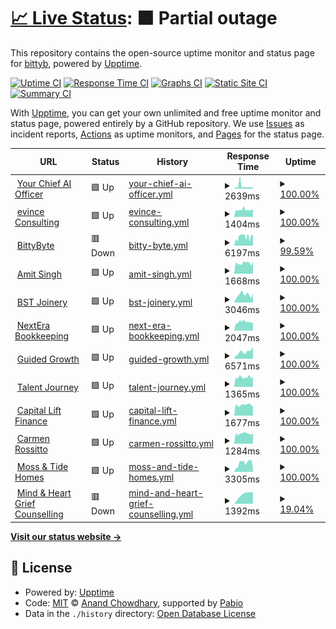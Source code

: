 # [📈 Live Status](https://demo.upptime.js.org): <!--live status--> **🟧 Partial outage**

This repository contains the open-source uptime monitor and status page for [bittyb](https://demo.upptime.js.org), powered by [Upptime](https://github.com/upptime/upptime).

[![Uptime CI](https://github.com/bittybyte-au/site-monitoring/workflows/Uptime%20CI/badge.svg)](https://github.com/bittybyte-au/site-monitoring/actions?query=workflow%3A%22Uptime+CI%22)
[![Response Time CI](https://github.com/bittybyte-au/site-monitoring/workflows/Response%20Time%20CI/badge.svg)](https://github.com/bittybyte-au/site-monitoring/actions?query=workflow%3A%22Response+Time+CI%22)
[![Graphs CI](https://github.com/bittybyte-au/site-monitoring/workflows/Graphs%20CI/badge.svg)](https://github.com/bittybyte-au/site-monitoring/actions?query=workflow%3A%22Graphs+CI%22)
[![Static Site CI](https://github.com/bittybyte-au/site-monitoring/workflows/Static%20Site%20CI/badge.svg)](https://github.com/bittybyte-au/site-monitoring/actions?query=workflow%3A%22Static+Site+CI%22)
[![Summary CI](https://github.com/bittybyte-au/site-monitoring/workflows/Summary%20CI/badge.svg)](https://github.com/bittybyte-au/site-monitoring/actions?query=workflow%3A%22Summary+CI%22)

With [Upptime](https://upptime.js.org), you can get your own unlimited and free uptime monitor and status page, powered entirely by a GitHub repository. We use [Issues](https://github.com/bittybyte-au/site-monitoring/issues) as incident reports, [Actions](https://github.com/bittybyte-au/site-monitoring/actions) as uptime monitors, and [Pages](https://demo.upptime.js.org) for the status page.

<!--start: status pages-->
<!-- This summary is generated by Upptime (https://github.com/upptime/upptime) -->
<!-- Do not edit this manually, your changes will be overwritten -->
<!-- prettier-ignore -->
| URL | Status | History | Response Time | Uptime |
| --- | ------ | ------- | ------------- | ------ |
| <img alt="" src="https://icons.duckduckgo.com/ip3/yourchiefaiofficer.ai.ico" height="13"> [Your Chief AI Officer](https://yourchiefaiofficer.ai) | 🟩 Up | [your-chief-ai-officer.yml](https://github.com/bittybyte-au/site-monitoring/commits/HEAD/history/your-chief-ai-officer.yml) | <details><summary><img alt="Response time graph" src="./graphs/your-chief-ai-officer/response-time-week.png" height="20"> 2639ms</summary><br><a href="https://bittybyte-au.github.io/site-monitoring/history/your-chief-ai-officer"><img alt="Response time 2639" src="https://img.shields.io/endpoint?url=https%3A%2F%2Fraw.githubusercontent.com%2Fbittybyte-au%2Fsite-monitoring%2FHEAD%2Fapi%2Fyour-chief-ai-officer%2Fresponse-time.json"></a><br><a href="https://bittybyte-au.github.io/site-monitoring/history/your-chief-ai-officer"><img alt="24-hour response time 1375" src="https://img.shields.io/endpoint?url=https%3A%2F%2Fraw.githubusercontent.com%2Fbittybyte-au%2Fsite-monitoring%2FHEAD%2Fapi%2Fyour-chief-ai-officer%2Fresponse-time-day.json"></a><br><a href="https://bittybyte-au.github.io/site-monitoring/history/your-chief-ai-officer"><img alt="7-day response time 2639" src="https://img.shields.io/endpoint?url=https%3A%2F%2Fraw.githubusercontent.com%2Fbittybyte-au%2Fsite-monitoring%2FHEAD%2Fapi%2Fyour-chief-ai-officer%2Fresponse-time-week.json"></a><br><a href="https://bittybyte-au.github.io/site-monitoring/history/your-chief-ai-officer"><img alt="30-day response time 2639" src="https://img.shields.io/endpoint?url=https%3A%2F%2Fraw.githubusercontent.com%2Fbittybyte-au%2Fsite-monitoring%2FHEAD%2Fapi%2Fyour-chief-ai-officer%2Fresponse-time-month.json"></a><br><a href="https://bittybyte-au.github.io/site-monitoring/history/your-chief-ai-officer"><img alt="1-year response time 2639" src="https://img.shields.io/endpoint?url=https%3A%2F%2Fraw.githubusercontent.com%2Fbittybyte-au%2Fsite-monitoring%2FHEAD%2Fapi%2Fyour-chief-ai-officer%2Fresponse-time-year.json"></a></details> | <details><summary><a href="https://bittybyte-au.github.io/site-monitoring/history/your-chief-ai-officer">100.00%</a></summary><a href="https://bittybyte-au.github.io/site-monitoring/history/your-chief-ai-officer"><img alt="All-time uptime 100.00%" src="https://img.shields.io/endpoint?url=https%3A%2F%2Fraw.githubusercontent.com%2Fbittybyte-au%2Fsite-monitoring%2FHEAD%2Fapi%2Fyour-chief-ai-officer%2Fuptime.json"></a><br><a href="https://bittybyte-au.github.io/site-monitoring/history/your-chief-ai-officer"><img alt="24-hour uptime 100.00%" src="https://img.shields.io/endpoint?url=https%3A%2F%2Fraw.githubusercontent.com%2Fbittybyte-au%2Fsite-monitoring%2FHEAD%2Fapi%2Fyour-chief-ai-officer%2Fuptime-day.json"></a><br><a href="https://bittybyte-au.github.io/site-monitoring/history/your-chief-ai-officer"><img alt="7-day uptime 100.00%" src="https://img.shields.io/endpoint?url=https%3A%2F%2Fraw.githubusercontent.com%2Fbittybyte-au%2Fsite-monitoring%2FHEAD%2Fapi%2Fyour-chief-ai-officer%2Fuptime-week.json"></a><br><a href="https://bittybyte-au.github.io/site-monitoring/history/your-chief-ai-officer"><img alt="30-day uptime 100.00%" src="https://img.shields.io/endpoint?url=https%3A%2F%2Fraw.githubusercontent.com%2Fbittybyte-au%2Fsite-monitoring%2FHEAD%2Fapi%2Fyour-chief-ai-officer%2Fuptime-month.json"></a><br><a href="https://bittybyte-au.github.io/site-monitoring/history/your-chief-ai-officer"><img alt="1-year uptime 100.00%" src="https://img.shields.io/endpoint?url=https%3A%2F%2Fraw.githubusercontent.com%2Fbittybyte-au%2Fsite-monitoring%2FHEAD%2Fapi%2Fyour-chief-ai-officer%2Fuptime-year.json"></a></details>
| <img alt="" src="https://icons.duckduckgo.com/ip3/evince.com.au.ico" height="13"> [evince Consulting](https://evince.com.au) | 🟩 Up | [evince-consulting.yml](https://github.com/bittybyte-au/site-monitoring/commits/HEAD/history/evince-consulting.yml) | <details><summary><img alt="Response time graph" src="./graphs/evince-consulting/response-time-week.png" height="20"> 1404ms</summary><br><a href="https://bittybyte-au.github.io/site-monitoring/history/evince-consulting"><img alt="Response time 1404" src="https://img.shields.io/endpoint?url=https%3A%2F%2Fraw.githubusercontent.com%2Fbittybyte-au%2Fsite-monitoring%2FHEAD%2Fapi%2Fevince-consulting%2Fresponse-time.json"></a><br><a href="https://bittybyte-au.github.io/site-monitoring/history/evince-consulting"><img alt="24-hour response time 1420" src="https://img.shields.io/endpoint?url=https%3A%2F%2Fraw.githubusercontent.com%2Fbittybyte-au%2Fsite-monitoring%2FHEAD%2Fapi%2Fevince-consulting%2Fresponse-time-day.json"></a><br><a href="https://bittybyte-au.github.io/site-monitoring/history/evince-consulting"><img alt="7-day response time 1404" src="https://img.shields.io/endpoint?url=https%3A%2F%2Fraw.githubusercontent.com%2Fbittybyte-au%2Fsite-monitoring%2FHEAD%2Fapi%2Fevince-consulting%2Fresponse-time-week.json"></a><br><a href="https://bittybyte-au.github.io/site-monitoring/history/evince-consulting"><img alt="30-day response time 1404" src="https://img.shields.io/endpoint?url=https%3A%2F%2Fraw.githubusercontent.com%2Fbittybyte-au%2Fsite-monitoring%2FHEAD%2Fapi%2Fevince-consulting%2Fresponse-time-month.json"></a><br><a href="https://bittybyte-au.github.io/site-monitoring/history/evince-consulting"><img alt="1-year response time 1404" src="https://img.shields.io/endpoint?url=https%3A%2F%2Fraw.githubusercontent.com%2Fbittybyte-au%2Fsite-monitoring%2FHEAD%2Fapi%2Fevince-consulting%2Fresponse-time-year.json"></a></details> | <details><summary><a href="https://bittybyte-au.github.io/site-monitoring/history/evince-consulting">100.00%</a></summary><a href="https://bittybyte-au.github.io/site-monitoring/history/evince-consulting"><img alt="All-time uptime 100.00%" src="https://img.shields.io/endpoint?url=https%3A%2F%2Fraw.githubusercontent.com%2Fbittybyte-au%2Fsite-monitoring%2FHEAD%2Fapi%2Fevince-consulting%2Fuptime.json"></a><br><a href="https://bittybyte-au.github.io/site-monitoring/history/evince-consulting"><img alt="24-hour uptime 100.00%" src="https://img.shields.io/endpoint?url=https%3A%2F%2Fraw.githubusercontent.com%2Fbittybyte-au%2Fsite-monitoring%2FHEAD%2Fapi%2Fevince-consulting%2Fuptime-day.json"></a><br><a href="https://bittybyte-au.github.io/site-monitoring/history/evince-consulting"><img alt="7-day uptime 100.00%" src="https://img.shields.io/endpoint?url=https%3A%2F%2Fraw.githubusercontent.com%2Fbittybyte-au%2Fsite-monitoring%2FHEAD%2Fapi%2Fevince-consulting%2Fuptime-week.json"></a><br><a href="https://bittybyte-au.github.io/site-monitoring/history/evince-consulting"><img alt="30-day uptime 100.00%" src="https://img.shields.io/endpoint?url=https%3A%2F%2Fraw.githubusercontent.com%2Fbittybyte-au%2Fsite-monitoring%2FHEAD%2Fapi%2Fevince-consulting%2Fuptime-month.json"></a><br><a href="https://bittybyte-au.github.io/site-monitoring/history/evince-consulting"><img alt="1-year uptime 100.00%" src="https://img.shields.io/endpoint?url=https%3A%2F%2Fraw.githubusercontent.com%2Fbittybyte-au%2Fsite-monitoring%2FHEAD%2Fapi%2Fevince-consulting%2Fuptime-year.json"></a></details>
| <img alt="" src="https://icons.duckduckgo.com/ip3/bittybyte.com.au.ico" height="13"> [BittyByte](https://bittybyte.com.au) | 🟥 Down | [bitty-byte.yml](https://github.com/bittybyte-au/site-monitoring/commits/HEAD/history/bitty-byte.yml) | <details><summary><img alt="Response time graph" src="./graphs/bitty-byte/response-time-week.png" height="20"> 6197ms</summary><br><a href="https://bittybyte-au.github.io/site-monitoring/history/bitty-byte"><img alt="Response time 6197" src="https://img.shields.io/endpoint?url=https%3A%2F%2Fraw.githubusercontent.com%2Fbittybyte-au%2Fsite-monitoring%2FHEAD%2Fapi%2Fbitty-byte%2Fresponse-time.json"></a><br><a href="https://bittybyte-au.github.io/site-monitoring/history/bitty-byte"><img alt="24-hour response time 7518" src="https://img.shields.io/endpoint?url=https%3A%2F%2Fraw.githubusercontent.com%2Fbittybyte-au%2Fsite-monitoring%2FHEAD%2Fapi%2Fbitty-byte%2Fresponse-time-day.json"></a><br><a href="https://bittybyte-au.github.io/site-monitoring/history/bitty-byte"><img alt="7-day response time 6197" src="https://img.shields.io/endpoint?url=https%3A%2F%2Fraw.githubusercontent.com%2Fbittybyte-au%2Fsite-monitoring%2FHEAD%2Fapi%2Fbitty-byte%2Fresponse-time-week.json"></a><br><a href="https://bittybyte-au.github.io/site-monitoring/history/bitty-byte"><img alt="30-day response time 6197" src="https://img.shields.io/endpoint?url=https%3A%2F%2Fraw.githubusercontent.com%2Fbittybyte-au%2Fsite-monitoring%2FHEAD%2Fapi%2Fbitty-byte%2Fresponse-time-month.json"></a><br><a href="https://bittybyte-au.github.io/site-monitoring/history/bitty-byte"><img alt="1-year response time 6197" src="https://img.shields.io/endpoint?url=https%3A%2F%2Fraw.githubusercontent.com%2Fbittybyte-au%2Fsite-monitoring%2FHEAD%2Fapi%2Fbitty-byte%2Fresponse-time-year.json"></a></details> | <details><summary><a href="https://bittybyte-au.github.io/site-monitoring/history/bitty-byte">99.59%</a></summary><a href="https://bittybyte-au.github.io/site-monitoring/history/bitty-byte"><img alt="All-time uptime 99.59%" src="https://img.shields.io/endpoint?url=https%3A%2F%2Fraw.githubusercontent.com%2Fbittybyte-au%2Fsite-monitoring%2FHEAD%2Fapi%2Fbitty-byte%2Fuptime.json"></a><br><a href="https://bittybyte-au.github.io/site-monitoring/history/bitty-byte"><img alt="24-hour uptime 99.92%" src="https://img.shields.io/endpoint?url=https%3A%2F%2Fraw.githubusercontent.com%2Fbittybyte-au%2Fsite-monitoring%2FHEAD%2Fapi%2Fbitty-byte%2Fuptime-day.json"></a><br><a href="https://bittybyte-au.github.io/site-monitoring/history/bitty-byte"><img alt="7-day uptime 99.59%" src="https://img.shields.io/endpoint?url=https%3A%2F%2Fraw.githubusercontent.com%2Fbittybyte-au%2Fsite-monitoring%2FHEAD%2Fapi%2Fbitty-byte%2Fuptime-week.json"></a><br><a href="https://bittybyte-au.github.io/site-monitoring/history/bitty-byte"><img alt="30-day uptime 99.59%" src="https://img.shields.io/endpoint?url=https%3A%2F%2Fraw.githubusercontent.com%2Fbittybyte-au%2Fsite-monitoring%2FHEAD%2Fapi%2Fbitty-byte%2Fuptime-month.json"></a><br><a href="https://bittybyte-au.github.io/site-monitoring/history/bitty-byte"><img alt="1-year uptime 99.59%" src="https://img.shields.io/endpoint?url=https%3A%2F%2Fraw.githubusercontent.com%2Fbittybyte-au%2Fsite-monitoring%2FHEAD%2Fapi%2Fbitty-byte%2Fuptime-year.json"></a></details>
| <img alt="" src="https://icons.duckduckgo.com/ip3/amits.com.au.ico" height="13"> [Amit Singh](https://amits.com.au) | 🟩 Up | [amit-singh.yml](https://github.com/bittybyte-au/site-monitoring/commits/HEAD/history/amit-singh.yml) | <details><summary><img alt="Response time graph" src="./graphs/amit-singh/response-time-week.png" height="20"> 1668ms</summary><br><a href="https://bittybyte-au.github.io/site-monitoring/history/amit-singh"><img alt="Response time 1668" src="https://img.shields.io/endpoint?url=https%3A%2F%2Fraw.githubusercontent.com%2Fbittybyte-au%2Fsite-monitoring%2FHEAD%2Fapi%2Famit-singh%2Fresponse-time.json"></a><br><a href="https://bittybyte-au.github.io/site-monitoring/history/amit-singh"><img alt="24-hour response time 1592" src="https://img.shields.io/endpoint?url=https%3A%2F%2Fraw.githubusercontent.com%2Fbittybyte-au%2Fsite-monitoring%2FHEAD%2Fapi%2Famit-singh%2Fresponse-time-day.json"></a><br><a href="https://bittybyte-au.github.io/site-monitoring/history/amit-singh"><img alt="7-day response time 1668" src="https://img.shields.io/endpoint?url=https%3A%2F%2Fraw.githubusercontent.com%2Fbittybyte-au%2Fsite-monitoring%2FHEAD%2Fapi%2Famit-singh%2Fresponse-time-week.json"></a><br><a href="https://bittybyte-au.github.io/site-monitoring/history/amit-singh"><img alt="30-day response time 1668" src="https://img.shields.io/endpoint?url=https%3A%2F%2Fraw.githubusercontent.com%2Fbittybyte-au%2Fsite-monitoring%2FHEAD%2Fapi%2Famit-singh%2Fresponse-time-month.json"></a><br><a href="https://bittybyte-au.github.io/site-monitoring/history/amit-singh"><img alt="1-year response time 1668" src="https://img.shields.io/endpoint?url=https%3A%2F%2Fraw.githubusercontent.com%2Fbittybyte-au%2Fsite-monitoring%2FHEAD%2Fapi%2Famit-singh%2Fresponse-time-year.json"></a></details> | <details><summary><a href="https://bittybyte-au.github.io/site-monitoring/history/amit-singh">100.00%</a></summary><a href="https://bittybyte-au.github.io/site-monitoring/history/amit-singh"><img alt="All-time uptime 100.00%" src="https://img.shields.io/endpoint?url=https%3A%2F%2Fraw.githubusercontent.com%2Fbittybyte-au%2Fsite-monitoring%2FHEAD%2Fapi%2Famit-singh%2Fuptime.json"></a><br><a href="https://bittybyte-au.github.io/site-monitoring/history/amit-singh"><img alt="24-hour uptime 100.00%" src="https://img.shields.io/endpoint?url=https%3A%2F%2Fraw.githubusercontent.com%2Fbittybyte-au%2Fsite-monitoring%2FHEAD%2Fapi%2Famit-singh%2Fuptime-day.json"></a><br><a href="https://bittybyte-au.github.io/site-monitoring/history/amit-singh"><img alt="7-day uptime 100.00%" src="https://img.shields.io/endpoint?url=https%3A%2F%2Fraw.githubusercontent.com%2Fbittybyte-au%2Fsite-monitoring%2FHEAD%2Fapi%2Famit-singh%2Fuptime-week.json"></a><br><a href="https://bittybyte-au.github.io/site-monitoring/history/amit-singh"><img alt="30-day uptime 100.00%" src="https://img.shields.io/endpoint?url=https%3A%2F%2Fraw.githubusercontent.com%2Fbittybyte-au%2Fsite-monitoring%2FHEAD%2Fapi%2Famit-singh%2Fuptime-month.json"></a><br><a href="https://bittybyte-au.github.io/site-monitoring/history/amit-singh"><img alt="1-year uptime 100.00%" src="https://img.shields.io/endpoint?url=https%3A%2F%2Fraw.githubusercontent.com%2Fbittybyte-au%2Fsite-monitoring%2FHEAD%2Fapi%2Famit-singh%2Fuptime-year.json"></a></details>
| <img alt="" src="https://icons.duckduckgo.com/ip3/bstjoinery.com.au.ico" height="13"> [BST Joinery](https://bstjoinery.com.au) | 🟩 Up | [bst-joinery.yml](https://github.com/bittybyte-au/site-monitoring/commits/HEAD/history/bst-joinery.yml) | <details><summary><img alt="Response time graph" src="./graphs/bst-joinery/response-time-week.png" height="20"> 3046ms</summary><br><a href="https://bittybyte-au.github.io/site-monitoring/history/bst-joinery"><img alt="Response time 3046" src="https://img.shields.io/endpoint?url=https%3A%2F%2Fraw.githubusercontent.com%2Fbittybyte-au%2Fsite-monitoring%2FHEAD%2Fapi%2Fbst-joinery%2Fresponse-time.json"></a><br><a href="https://bittybyte-au.github.io/site-monitoring/history/bst-joinery"><img alt="24-hour response time 2708" src="https://img.shields.io/endpoint?url=https%3A%2F%2Fraw.githubusercontent.com%2Fbittybyte-au%2Fsite-monitoring%2FHEAD%2Fapi%2Fbst-joinery%2Fresponse-time-day.json"></a><br><a href="https://bittybyte-au.github.io/site-monitoring/history/bst-joinery"><img alt="7-day response time 3046" src="https://img.shields.io/endpoint?url=https%3A%2F%2Fraw.githubusercontent.com%2Fbittybyte-au%2Fsite-monitoring%2FHEAD%2Fapi%2Fbst-joinery%2Fresponse-time-week.json"></a><br><a href="https://bittybyte-au.github.io/site-monitoring/history/bst-joinery"><img alt="30-day response time 3046" src="https://img.shields.io/endpoint?url=https%3A%2F%2Fraw.githubusercontent.com%2Fbittybyte-au%2Fsite-monitoring%2FHEAD%2Fapi%2Fbst-joinery%2Fresponse-time-month.json"></a><br><a href="https://bittybyte-au.github.io/site-monitoring/history/bst-joinery"><img alt="1-year response time 3046" src="https://img.shields.io/endpoint?url=https%3A%2F%2Fraw.githubusercontent.com%2Fbittybyte-au%2Fsite-monitoring%2FHEAD%2Fapi%2Fbst-joinery%2Fresponse-time-year.json"></a></details> | <details><summary><a href="https://bittybyte-au.github.io/site-monitoring/history/bst-joinery">100.00%</a></summary><a href="https://bittybyte-au.github.io/site-monitoring/history/bst-joinery"><img alt="All-time uptime 100.00%" src="https://img.shields.io/endpoint?url=https%3A%2F%2Fraw.githubusercontent.com%2Fbittybyte-au%2Fsite-monitoring%2FHEAD%2Fapi%2Fbst-joinery%2Fuptime.json"></a><br><a href="https://bittybyte-au.github.io/site-monitoring/history/bst-joinery"><img alt="24-hour uptime 100.00%" src="https://img.shields.io/endpoint?url=https%3A%2F%2Fraw.githubusercontent.com%2Fbittybyte-au%2Fsite-monitoring%2FHEAD%2Fapi%2Fbst-joinery%2Fuptime-day.json"></a><br><a href="https://bittybyte-au.github.io/site-monitoring/history/bst-joinery"><img alt="7-day uptime 100.00%" src="https://img.shields.io/endpoint?url=https%3A%2F%2Fraw.githubusercontent.com%2Fbittybyte-au%2Fsite-monitoring%2FHEAD%2Fapi%2Fbst-joinery%2Fuptime-week.json"></a><br><a href="https://bittybyte-au.github.io/site-monitoring/history/bst-joinery"><img alt="30-day uptime 100.00%" src="https://img.shields.io/endpoint?url=https%3A%2F%2Fraw.githubusercontent.com%2Fbittybyte-au%2Fsite-monitoring%2FHEAD%2Fapi%2Fbst-joinery%2Fuptime-month.json"></a><br><a href="https://bittybyte-au.github.io/site-monitoring/history/bst-joinery"><img alt="1-year uptime 100.00%" src="https://img.shields.io/endpoint?url=https%3A%2F%2Fraw.githubusercontent.com%2Fbittybyte-au%2Fsite-monitoring%2FHEAD%2Fapi%2Fbst-joinery%2Fuptime-year.json"></a></details>
| <img alt="" src="https://icons.duckduckgo.com/ip3/nexterabookkeeping.com.au.ico" height="13"> [NextEra Bookkeeping](https://nexterabookkeeping.com.au) | 🟩 Up | [next-era-bookkeeping.yml](https://github.com/bittybyte-au/site-monitoring/commits/HEAD/history/next-era-bookkeeping.yml) | <details><summary><img alt="Response time graph" src="./graphs/next-era-bookkeeping/response-time-week.png" height="20"> 2047ms</summary><br><a href="https://bittybyte-au.github.io/site-monitoring/history/next-era-bookkeeping"><img alt="Response time 2047" src="https://img.shields.io/endpoint?url=https%3A%2F%2Fraw.githubusercontent.com%2Fbittybyte-au%2Fsite-monitoring%2FHEAD%2Fapi%2Fnext-era-bookkeeping%2Fresponse-time.json"></a><br><a href="https://bittybyte-au.github.io/site-monitoring/history/next-era-bookkeeping"><img alt="24-hour response time 1871" src="https://img.shields.io/endpoint?url=https%3A%2F%2Fraw.githubusercontent.com%2Fbittybyte-au%2Fsite-monitoring%2FHEAD%2Fapi%2Fnext-era-bookkeeping%2Fresponse-time-day.json"></a><br><a href="https://bittybyte-au.github.io/site-monitoring/history/next-era-bookkeeping"><img alt="7-day response time 2047" src="https://img.shields.io/endpoint?url=https%3A%2F%2Fraw.githubusercontent.com%2Fbittybyte-au%2Fsite-monitoring%2FHEAD%2Fapi%2Fnext-era-bookkeeping%2Fresponse-time-week.json"></a><br><a href="https://bittybyte-au.github.io/site-monitoring/history/next-era-bookkeeping"><img alt="30-day response time 2047" src="https://img.shields.io/endpoint?url=https%3A%2F%2Fraw.githubusercontent.com%2Fbittybyte-au%2Fsite-monitoring%2FHEAD%2Fapi%2Fnext-era-bookkeeping%2Fresponse-time-month.json"></a><br><a href="https://bittybyte-au.github.io/site-monitoring/history/next-era-bookkeeping"><img alt="1-year response time 2047" src="https://img.shields.io/endpoint?url=https%3A%2F%2Fraw.githubusercontent.com%2Fbittybyte-au%2Fsite-monitoring%2FHEAD%2Fapi%2Fnext-era-bookkeeping%2Fresponse-time-year.json"></a></details> | <details><summary><a href="https://bittybyte-au.github.io/site-monitoring/history/next-era-bookkeeping">100.00%</a></summary><a href="https://bittybyte-au.github.io/site-monitoring/history/next-era-bookkeeping"><img alt="All-time uptime 100.00%" src="https://img.shields.io/endpoint?url=https%3A%2F%2Fraw.githubusercontent.com%2Fbittybyte-au%2Fsite-monitoring%2FHEAD%2Fapi%2Fnext-era-bookkeeping%2Fuptime.json"></a><br><a href="https://bittybyte-au.github.io/site-monitoring/history/next-era-bookkeeping"><img alt="24-hour uptime 100.00%" src="https://img.shields.io/endpoint?url=https%3A%2F%2Fraw.githubusercontent.com%2Fbittybyte-au%2Fsite-monitoring%2FHEAD%2Fapi%2Fnext-era-bookkeeping%2Fuptime-day.json"></a><br><a href="https://bittybyte-au.github.io/site-monitoring/history/next-era-bookkeeping"><img alt="7-day uptime 100.00%" src="https://img.shields.io/endpoint?url=https%3A%2F%2Fraw.githubusercontent.com%2Fbittybyte-au%2Fsite-monitoring%2FHEAD%2Fapi%2Fnext-era-bookkeeping%2Fuptime-week.json"></a><br><a href="https://bittybyte-au.github.io/site-monitoring/history/next-era-bookkeeping"><img alt="30-day uptime 100.00%" src="https://img.shields.io/endpoint?url=https%3A%2F%2Fraw.githubusercontent.com%2Fbittybyte-au%2Fsite-monitoring%2FHEAD%2Fapi%2Fnext-era-bookkeeping%2Fuptime-month.json"></a><br><a href="https://bittybyte-au.github.io/site-monitoring/history/next-era-bookkeeping"><img alt="1-year uptime 100.00%" src="https://img.shields.io/endpoint?url=https%3A%2F%2Fraw.githubusercontent.com%2Fbittybyte-au%2Fsite-monitoring%2FHEAD%2Fapi%2Fnext-era-bookkeeping%2Fuptime-year.json"></a></details>
| <img alt="" src="https://icons.duckduckgo.com/ip3/guidedgrowth.com.au.ico" height="13"> [Guided Growth](https://guidedgrowth.com.au) | 🟩 Up | [guided-growth.yml](https://github.com/bittybyte-au/site-monitoring/commits/HEAD/history/guided-growth.yml) | <details><summary><img alt="Response time graph" src="./graphs/guided-growth/response-time-week.png" height="20"> 6571ms</summary><br><a href="https://bittybyte-au.github.io/site-monitoring/history/guided-growth"><img alt="Response time 6571" src="https://img.shields.io/endpoint?url=https%3A%2F%2Fraw.githubusercontent.com%2Fbittybyte-au%2Fsite-monitoring%2FHEAD%2Fapi%2Fguided-growth%2Fresponse-time.json"></a><br><a href="https://bittybyte-au.github.io/site-monitoring/history/guided-growth"><img alt="24-hour response time 10094" src="https://img.shields.io/endpoint?url=https%3A%2F%2Fraw.githubusercontent.com%2Fbittybyte-au%2Fsite-monitoring%2FHEAD%2Fapi%2Fguided-growth%2Fresponse-time-day.json"></a><br><a href="https://bittybyte-au.github.io/site-monitoring/history/guided-growth"><img alt="7-day response time 6571" src="https://img.shields.io/endpoint?url=https%3A%2F%2Fraw.githubusercontent.com%2Fbittybyte-au%2Fsite-monitoring%2FHEAD%2Fapi%2Fguided-growth%2Fresponse-time-week.json"></a><br><a href="https://bittybyte-au.github.io/site-monitoring/history/guided-growth"><img alt="30-day response time 6571" src="https://img.shields.io/endpoint?url=https%3A%2F%2Fraw.githubusercontent.com%2Fbittybyte-au%2Fsite-monitoring%2FHEAD%2Fapi%2Fguided-growth%2Fresponse-time-month.json"></a><br><a href="https://bittybyte-au.github.io/site-monitoring/history/guided-growth"><img alt="1-year response time 6571" src="https://img.shields.io/endpoint?url=https%3A%2F%2Fraw.githubusercontent.com%2Fbittybyte-au%2Fsite-monitoring%2FHEAD%2Fapi%2Fguided-growth%2Fresponse-time-year.json"></a></details> | <details><summary><a href="https://bittybyte-au.github.io/site-monitoring/history/guided-growth">100.00%</a></summary><a href="https://bittybyte-au.github.io/site-monitoring/history/guided-growth"><img alt="All-time uptime 100.00%" src="https://img.shields.io/endpoint?url=https%3A%2F%2Fraw.githubusercontent.com%2Fbittybyte-au%2Fsite-monitoring%2FHEAD%2Fapi%2Fguided-growth%2Fuptime.json"></a><br><a href="https://bittybyte-au.github.io/site-monitoring/history/guided-growth"><img alt="24-hour uptime 100.00%" src="https://img.shields.io/endpoint?url=https%3A%2F%2Fraw.githubusercontent.com%2Fbittybyte-au%2Fsite-monitoring%2FHEAD%2Fapi%2Fguided-growth%2Fuptime-day.json"></a><br><a href="https://bittybyte-au.github.io/site-monitoring/history/guided-growth"><img alt="7-day uptime 100.00%" src="https://img.shields.io/endpoint?url=https%3A%2F%2Fraw.githubusercontent.com%2Fbittybyte-au%2Fsite-monitoring%2FHEAD%2Fapi%2Fguided-growth%2Fuptime-week.json"></a><br><a href="https://bittybyte-au.github.io/site-monitoring/history/guided-growth"><img alt="30-day uptime 100.00%" src="https://img.shields.io/endpoint?url=https%3A%2F%2Fraw.githubusercontent.com%2Fbittybyte-au%2Fsite-monitoring%2FHEAD%2Fapi%2Fguided-growth%2Fuptime-month.json"></a><br><a href="https://bittybyte-au.github.io/site-monitoring/history/guided-growth"><img alt="1-year uptime 100.00%" src="https://img.shields.io/endpoint?url=https%3A%2F%2Fraw.githubusercontent.com%2Fbittybyte-au%2Fsite-monitoring%2FHEAD%2Fapi%2Fguided-growth%2Fuptime-year.json"></a></details>
| <img alt="" src="https://icons.duckduckgo.com/ip3/talentjourney.com.au.ico" height="13"> [Talent Journey](https://talentjourney.com.au) | 🟩 Up | [talent-journey.yml](https://github.com/bittybyte-au/site-monitoring/commits/HEAD/history/talent-journey.yml) | <details><summary><img alt="Response time graph" src="./graphs/talent-journey/response-time-week.png" height="20"> 1365ms</summary><br><a href="https://bittybyte-au.github.io/site-monitoring/history/talent-journey"><img alt="Response time 1365" src="https://img.shields.io/endpoint?url=https%3A%2F%2Fraw.githubusercontent.com%2Fbittybyte-au%2Fsite-monitoring%2FHEAD%2Fapi%2Ftalent-journey%2Fresponse-time.json"></a><br><a href="https://bittybyte-au.github.io/site-monitoring/history/talent-journey"><img alt="24-hour response time 1319" src="https://img.shields.io/endpoint?url=https%3A%2F%2Fraw.githubusercontent.com%2Fbittybyte-au%2Fsite-monitoring%2FHEAD%2Fapi%2Ftalent-journey%2Fresponse-time-day.json"></a><br><a href="https://bittybyte-au.github.io/site-monitoring/history/talent-journey"><img alt="7-day response time 1365" src="https://img.shields.io/endpoint?url=https%3A%2F%2Fraw.githubusercontent.com%2Fbittybyte-au%2Fsite-monitoring%2FHEAD%2Fapi%2Ftalent-journey%2Fresponse-time-week.json"></a><br><a href="https://bittybyte-au.github.io/site-monitoring/history/talent-journey"><img alt="30-day response time 1365" src="https://img.shields.io/endpoint?url=https%3A%2F%2Fraw.githubusercontent.com%2Fbittybyte-au%2Fsite-monitoring%2FHEAD%2Fapi%2Ftalent-journey%2Fresponse-time-month.json"></a><br><a href="https://bittybyte-au.github.io/site-monitoring/history/talent-journey"><img alt="1-year response time 1365" src="https://img.shields.io/endpoint?url=https%3A%2F%2Fraw.githubusercontent.com%2Fbittybyte-au%2Fsite-monitoring%2FHEAD%2Fapi%2Ftalent-journey%2Fresponse-time-year.json"></a></details> | <details><summary><a href="https://bittybyte-au.github.io/site-monitoring/history/talent-journey">100.00%</a></summary><a href="https://bittybyte-au.github.io/site-monitoring/history/talent-journey"><img alt="All-time uptime 100.00%" src="https://img.shields.io/endpoint?url=https%3A%2F%2Fraw.githubusercontent.com%2Fbittybyte-au%2Fsite-monitoring%2FHEAD%2Fapi%2Ftalent-journey%2Fuptime.json"></a><br><a href="https://bittybyte-au.github.io/site-monitoring/history/talent-journey"><img alt="24-hour uptime 100.00%" src="https://img.shields.io/endpoint?url=https%3A%2F%2Fraw.githubusercontent.com%2Fbittybyte-au%2Fsite-monitoring%2FHEAD%2Fapi%2Ftalent-journey%2Fuptime-day.json"></a><br><a href="https://bittybyte-au.github.io/site-monitoring/history/talent-journey"><img alt="7-day uptime 100.00%" src="https://img.shields.io/endpoint?url=https%3A%2F%2Fraw.githubusercontent.com%2Fbittybyte-au%2Fsite-monitoring%2FHEAD%2Fapi%2Ftalent-journey%2Fuptime-week.json"></a><br><a href="https://bittybyte-au.github.io/site-monitoring/history/talent-journey"><img alt="30-day uptime 100.00%" src="https://img.shields.io/endpoint?url=https%3A%2F%2Fraw.githubusercontent.com%2Fbittybyte-au%2Fsite-monitoring%2FHEAD%2Fapi%2Ftalent-journey%2Fuptime-month.json"></a><br><a href="https://bittybyte-au.github.io/site-monitoring/history/talent-journey"><img alt="1-year uptime 100.00%" src="https://img.shields.io/endpoint?url=https%3A%2F%2Fraw.githubusercontent.com%2Fbittybyte-au%2Fsite-monitoring%2FHEAD%2Fapi%2Ftalent-journey%2Fuptime-year.json"></a></details>
| <img alt="" src="https://icons.duckduckgo.com/ip3/capitallift.com.au.ico" height="13"> [Capital Lift Finance](https://capitallift.com.au) | 🟩 Up | [capital-lift-finance.yml](https://github.com/bittybyte-au/site-monitoring/commits/HEAD/history/capital-lift-finance.yml) | <details><summary><img alt="Response time graph" src="./graphs/capital-lift-finance/response-time-week.png" height="20"> 1677ms</summary><br><a href="https://bittybyte-au.github.io/site-monitoring/history/capital-lift-finance"><img alt="Response time 1677" src="https://img.shields.io/endpoint?url=https%3A%2F%2Fraw.githubusercontent.com%2Fbittybyte-au%2Fsite-monitoring%2FHEAD%2Fapi%2Fcapital-lift-finance%2Fresponse-time.json"></a><br><a href="https://bittybyte-au.github.io/site-monitoring/history/capital-lift-finance"><img alt="24-hour response time 1560" src="https://img.shields.io/endpoint?url=https%3A%2F%2Fraw.githubusercontent.com%2Fbittybyte-au%2Fsite-monitoring%2FHEAD%2Fapi%2Fcapital-lift-finance%2Fresponse-time-day.json"></a><br><a href="https://bittybyte-au.github.io/site-monitoring/history/capital-lift-finance"><img alt="7-day response time 1677" src="https://img.shields.io/endpoint?url=https%3A%2F%2Fraw.githubusercontent.com%2Fbittybyte-au%2Fsite-monitoring%2FHEAD%2Fapi%2Fcapital-lift-finance%2Fresponse-time-week.json"></a><br><a href="https://bittybyte-au.github.io/site-monitoring/history/capital-lift-finance"><img alt="30-day response time 1677" src="https://img.shields.io/endpoint?url=https%3A%2F%2Fraw.githubusercontent.com%2Fbittybyte-au%2Fsite-monitoring%2FHEAD%2Fapi%2Fcapital-lift-finance%2Fresponse-time-month.json"></a><br><a href="https://bittybyte-au.github.io/site-monitoring/history/capital-lift-finance"><img alt="1-year response time 1677" src="https://img.shields.io/endpoint?url=https%3A%2F%2Fraw.githubusercontent.com%2Fbittybyte-au%2Fsite-monitoring%2FHEAD%2Fapi%2Fcapital-lift-finance%2Fresponse-time-year.json"></a></details> | <details><summary><a href="https://bittybyte-au.github.io/site-monitoring/history/capital-lift-finance">100.00%</a></summary><a href="https://bittybyte-au.github.io/site-monitoring/history/capital-lift-finance"><img alt="All-time uptime 100.00%" src="https://img.shields.io/endpoint?url=https%3A%2F%2Fraw.githubusercontent.com%2Fbittybyte-au%2Fsite-monitoring%2FHEAD%2Fapi%2Fcapital-lift-finance%2Fuptime.json"></a><br><a href="https://bittybyte-au.github.io/site-monitoring/history/capital-lift-finance"><img alt="24-hour uptime 100.00%" src="https://img.shields.io/endpoint?url=https%3A%2F%2Fraw.githubusercontent.com%2Fbittybyte-au%2Fsite-monitoring%2FHEAD%2Fapi%2Fcapital-lift-finance%2Fuptime-day.json"></a><br><a href="https://bittybyte-au.github.io/site-monitoring/history/capital-lift-finance"><img alt="7-day uptime 100.00%" src="https://img.shields.io/endpoint?url=https%3A%2F%2Fraw.githubusercontent.com%2Fbittybyte-au%2Fsite-monitoring%2FHEAD%2Fapi%2Fcapital-lift-finance%2Fuptime-week.json"></a><br><a href="https://bittybyte-au.github.io/site-monitoring/history/capital-lift-finance"><img alt="30-day uptime 100.00%" src="https://img.shields.io/endpoint?url=https%3A%2F%2Fraw.githubusercontent.com%2Fbittybyte-au%2Fsite-monitoring%2FHEAD%2Fapi%2Fcapital-lift-finance%2Fuptime-month.json"></a><br><a href="https://bittybyte-au.github.io/site-monitoring/history/capital-lift-finance"><img alt="1-year uptime 100.00%" src="https://img.shields.io/endpoint?url=https%3A%2F%2Fraw.githubusercontent.com%2Fbittybyte-au%2Fsite-monitoring%2FHEAD%2Fapi%2Fcapital-lift-finance%2Fuptime-year.json"></a></details>
| <img alt="" src="https://icons.duckduckgo.com/ip3/carmenrossitto.com.ico" height="13"> [Carmen Rossitto](https://carmenrossitto.com) | 🟩 Up | [carmen-rossitto.yml](https://github.com/bittybyte-au/site-monitoring/commits/HEAD/history/carmen-rossitto.yml) | <details><summary><img alt="Response time graph" src="./graphs/carmen-rossitto/response-time-week.png" height="20"> 1284ms</summary><br><a href="https://bittybyte-au.github.io/site-monitoring/history/carmen-rossitto"><img alt="Response time 1284" src="https://img.shields.io/endpoint?url=https%3A%2F%2Fraw.githubusercontent.com%2Fbittybyte-au%2Fsite-monitoring%2FHEAD%2Fapi%2Fcarmen-rossitto%2Fresponse-time.json"></a><br><a href="https://bittybyte-au.github.io/site-monitoring/history/carmen-rossitto"><img alt="24-hour response time 1241" src="https://img.shields.io/endpoint?url=https%3A%2F%2Fraw.githubusercontent.com%2Fbittybyte-au%2Fsite-monitoring%2FHEAD%2Fapi%2Fcarmen-rossitto%2Fresponse-time-day.json"></a><br><a href="https://bittybyte-au.github.io/site-monitoring/history/carmen-rossitto"><img alt="7-day response time 1284" src="https://img.shields.io/endpoint?url=https%3A%2F%2Fraw.githubusercontent.com%2Fbittybyte-au%2Fsite-monitoring%2FHEAD%2Fapi%2Fcarmen-rossitto%2Fresponse-time-week.json"></a><br><a href="https://bittybyte-au.github.io/site-monitoring/history/carmen-rossitto"><img alt="30-day response time 1284" src="https://img.shields.io/endpoint?url=https%3A%2F%2Fraw.githubusercontent.com%2Fbittybyte-au%2Fsite-monitoring%2FHEAD%2Fapi%2Fcarmen-rossitto%2Fresponse-time-month.json"></a><br><a href="https://bittybyte-au.github.io/site-monitoring/history/carmen-rossitto"><img alt="1-year response time 1284" src="https://img.shields.io/endpoint?url=https%3A%2F%2Fraw.githubusercontent.com%2Fbittybyte-au%2Fsite-monitoring%2FHEAD%2Fapi%2Fcarmen-rossitto%2Fresponse-time-year.json"></a></details> | <details><summary><a href="https://bittybyte-au.github.io/site-monitoring/history/carmen-rossitto">100.00%</a></summary><a href="https://bittybyte-au.github.io/site-monitoring/history/carmen-rossitto"><img alt="All-time uptime 100.00%" src="https://img.shields.io/endpoint?url=https%3A%2F%2Fraw.githubusercontent.com%2Fbittybyte-au%2Fsite-monitoring%2FHEAD%2Fapi%2Fcarmen-rossitto%2Fuptime.json"></a><br><a href="https://bittybyte-au.github.io/site-monitoring/history/carmen-rossitto"><img alt="24-hour uptime 100.00%" src="https://img.shields.io/endpoint?url=https%3A%2F%2Fraw.githubusercontent.com%2Fbittybyte-au%2Fsite-monitoring%2FHEAD%2Fapi%2Fcarmen-rossitto%2Fuptime-day.json"></a><br><a href="https://bittybyte-au.github.io/site-monitoring/history/carmen-rossitto"><img alt="7-day uptime 100.00%" src="https://img.shields.io/endpoint?url=https%3A%2F%2Fraw.githubusercontent.com%2Fbittybyte-au%2Fsite-monitoring%2FHEAD%2Fapi%2Fcarmen-rossitto%2Fuptime-week.json"></a><br><a href="https://bittybyte-au.github.io/site-monitoring/history/carmen-rossitto"><img alt="30-day uptime 100.00%" src="https://img.shields.io/endpoint?url=https%3A%2F%2Fraw.githubusercontent.com%2Fbittybyte-au%2Fsite-monitoring%2FHEAD%2Fapi%2Fcarmen-rossitto%2Fuptime-month.json"></a><br><a href="https://bittybyte-au.github.io/site-monitoring/history/carmen-rossitto"><img alt="1-year uptime 100.00%" src="https://img.shields.io/endpoint?url=https%3A%2F%2Fraw.githubusercontent.com%2Fbittybyte-au%2Fsite-monitoring%2FHEAD%2Fapi%2Fcarmen-rossitto%2Fuptime-year.json"></a></details>
| <img alt="" src="https://icons.duckduckgo.com/ip3/mossandtide.com.au.ico" height="13"> [Moss & Tide Homes](https://mossandtide.com.au) | 🟩 Up | [moss-and-tide-homes.yml](https://github.com/bittybyte-au/site-monitoring/commits/HEAD/history/moss-and-tide-homes.yml) | <details><summary><img alt="Response time graph" src="./graphs/moss-and-tide-homes/response-time-week.png" height="20"> 3305ms</summary><br><a href="https://bittybyte-au.github.io/site-monitoring/history/moss-and-tide-homes"><img alt="Response time 3305" src="https://img.shields.io/endpoint?url=https%3A%2F%2Fraw.githubusercontent.com%2Fbittybyte-au%2Fsite-monitoring%2FHEAD%2Fapi%2Fmoss-and-tide-homes%2Fresponse-time.json"></a><br><a href="https://bittybyte-au.github.io/site-monitoring/history/moss-and-tide-homes"><img alt="24-hour response time 2907" src="https://img.shields.io/endpoint?url=https%3A%2F%2Fraw.githubusercontent.com%2Fbittybyte-au%2Fsite-monitoring%2FHEAD%2Fapi%2Fmoss-and-tide-homes%2Fresponse-time-day.json"></a><br><a href="https://bittybyte-au.github.io/site-monitoring/history/moss-and-tide-homes"><img alt="7-day response time 3305" src="https://img.shields.io/endpoint?url=https%3A%2F%2Fraw.githubusercontent.com%2Fbittybyte-au%2Fsite-monitoring%2FHEAD%2Fapi%2Fmoss-and-tide-homes%2Fresponse-time-week.json"></a><br><a href="https://bittybyte-au.github.io/site-monitoring/history/moss-and-tide-homes"><img alt="30-day response time 3305" src="https://img.shields.io/endpoint?url=https%3A%2F%2Fraw.githubusercontent.com%2Fbittybyte-au%2Fsite-monitoring%2FHEAD%2Fapi%2Fmoss-and-tide-homes%2Fresponse-time-month.json"></a><br><a href="https://bittybyte-au.github.io/site-monitoring/history/moss-and-tide-homes"><img alt="1-year response time 3305" src="https://img.shields.io/endpoint?url=https%3A%2F%2Fraw.githubusercontent.com%2Fbittybyte-au%2Fsite-monitoring%2FHEAD%2Fapi%2Fmoss-and-tide-homes%2Fresponse-time-year.json"></a></details> | <details><summary><a href="https://bittybyte-au.github.io/site-monitoring/history/moss-and-tide-homes">100.00%</a></summary><a href="https://bittybyte-au.github.io/site-monitoring/history/moss-and-tide-homes"><img alt="All-time uptime 100.00%" src="https://img.shields.io/endpoint?url=https%3A%2F%2Fraw.githubusercontent.com%2Fbittybyte-au%2Fsite-monitoring%2FHEAD%2Fapi%2Fmoss-and-tide-homes%2Fuptime.json"></a><br><a href="https://bittybyte-au.github.io/site-monitoring/history/moss-and-tide-homes"><img alt="24-hour uptime 100.00%" src="https://img.shields.io/endpoint?url=https%3A%2F%2Fraw.githubusercontent.com%2Fbittybyte-au%2Fsite-monitoring%2FHEAD%2Fapi%2Fmoss-and-tide-homes%2Fuptime-day.json"></a><br><a href="https://bittybyte-au.github.io/site-monitoring/history/moss-and-tide-homes"><img alt="7-day uptime 100.00%" src="https://img.shields.io/endpoint?url=https%3A%2F%2Fraw.githubusercontent.com%2Fbittybyte-au%2Fsite-monitoring%2FHEAD%2Fapi%2Fmoss-and-tide-homes%2Fuptime-week.json"></a><br><a href="https://bittybyte-au.github.io/site-monitoring/history/moss-and-tide-homes"><img alt="30-day uptime 100.00%" src="https://img.shields.io/endpoint?url=https%3A%2F%2Fraw.githubusercontent.com%2Fbittybyte-au%2Fsite-monitoring%2FHEAD%2Fapi%2Fmoss-and-tide-homes%2Fuptime-month.json"></a><br><a href="https://bittybyte-au.github.io/site-monitoring/history/moss-and-tide-homes"><img alt="1-year uptime 100.00%" src="https://img.shields.io/endpoint?url=https%3A%2F%2Fraw.githubusercontent.com%2Fbittybyte-au%2Fsite-monitoring%2FHEAD%2Fapi%2Fmoss-and-tide-homes%2Fuptime-year.json"></a></details>
| <img alt="" src="https://icons.duckduckgo.com/ip3/mindandheartgriefcounselling.com.au.ico" height="13"> [Mind & Heart Grief Counselling](https://mindandheartgriefcounselling.com.au) | 🟥 Down | [mind-and-heart-grief-counselling.yml](https://github.com/bittybyte-au/site-monitoring/commits/HEAD/history/mind-and-heart-grief-counselling.yml) | <details><summary><img alt="Response time graph" src="./graphs/mind-and-heart-grief-counselling/response-time-week.png" height="20"> 1392ms</summary><br><a href="https://bittybyte-au.github.io/site-monitoring/history/mind-and-heart-grief-counselling"><img alt="Response time 1392" src="https://img.shields.io/endpoint?url=https%3A%2F%2Fraw.githubusercontent.com%2Fbittybyte-au%2Fsite-monitoring%2FHEAD%2Fapi%2Fmind-and-heart-grief-counselling%2Fresponse-time.json"></a><br><a href="https://bittybyte-au.github.io/site-monitoring/history/mind-and-heart-grief-counselling"><img alt="24-hour response time 1392" src="https://img.shields.io/endpoint?url=https%3A%2F%2Fraw.githubusercontent.com%2Fbittybyte-au%2Fsite-monitoring%2FHEAD%2Fapi%2Fmind-and-heart-grief-counselling%2Fresponse-time-day.json"></a><br><a href="https://bittybyte-au.github.io/site-monitoring/history/mind-and-heart-grief-counselling"><img alt="7-day response time 1392" src="https://img.shields.io/endpoint?url=https%3A%2F%2Fraw.githubusercontent.com%2Fbittybyte-au%2Fsite-monitoring%2FHEAD%2Fapi%2Fmind-and-heart-grief-counselling%2Fresponse-time-week.json"></a><br><a href="https://bittybyte-au.github.io/site-monitoring/history/mind-and-heart-grief-counselling"><img alt="30-day response time 1392" src="https://img.shields.io/endpoint?url=https%3A%2F%2Fraw.githubusercontent.com%2Fbittybyte-au%2Fsite-monitoring%2FHEAD%2Fapi%2Fmind-and-heart-grief-counselling%2Fresponse-time-month.json"></a><br><a href="https://bittybyte-au.github.io/site-monitoring/history/mind-and-heart-grief-counselling"><img alt="1-year response time 1392" src="https://img.shields.io/endpoint?url=https%3A%2F%2Fraw.githubusercontent.com%2Fbittybyte-au%2Fsite-monitoring%2FHEAD%2Fapi%2Fmind-and-heart-grief-counselling%2Fresponse-time-year.json"></a></details> | <details><summary><a href="https://bittybyte-au.github.io/site-monitoring/history/mind-and-heart-grief-counselling">19.04%</a></summary><a href="https://bittybyte-au.github.io/site-monitoring/history/mind-and-heart-grief-counselling"><img alt="All-time uptime 19.04%" src="https://img.shields.io/endpoint?url=https%3A%2F%2Fraw.githubusercontent.com%2Fbittybyte-au%2Fsite-monitoring%2FHEAD%2Fapi%2Fmind-and-heart-grief-counselling%2Fuptime.json"></a><br><a href="https://bittybyte-au.github.io/site-monitoring/history/mind-and-heart-grief-counselling"><img alt="24-hour uptime 79.92%" src="https://img.shields.io/endpoint?url=https%3A%2F%2Fraw.githubusercontent.com%2Fbittybyte-au%2Fsite-monitoring%2FHEAD%2Fapi%2Fmind-and-heart-grief-counselling%2Fuptime-day.json"></a><br><a href="https://bittybyte-au.github.io/site-monitoring/history/mind-and-heart-grief-counselling"><img alt="7-day uptime 19.04%" src="https://img.shields.io/endpoint?url=https%3A%2F%2Fraw.githubusercontent.com%2Fbittybyte-au%2Fsite-monitoring%2FHEAD%2Fapi%2Fmind-and-heart-grief-counselling%2Fuptime-week.json"></a><br><a href="https://bittybyte-au.github.io/site-monitoring/history/mind-and-heart-grief-counselling"><img alt="30-day uptime 19.04%" src="https://img.shields.io/endpoint?url=https%3A%2F%2Fraw.githubusercontent.com%2Fbittybyte-au%2Fsite-monitoring%2FHEAD%2Fapi%2Fmind-and-heart-grief-counselling%2Fuptime-month.json"></a><br><a href="https://bittybyte-au.github.io/site-monitoring/history/mind-and-heart-grief-counselling"><img alt="1-year uptime 19.04%" src="https://img.shields.io/endpoint?url=https%3A%2F%2Fraw.githubusercontent.com%2Fbittybyte-au%2Fsite-monitoring%2FHEAD%2Fapi%2Fmind-and-heart-grief-counselling%2Fuptime-year.json"></a></details>

<!--end: status pages-->

[**Visit our status website →**](https://demo.upptime.js.org)

## 📄 License

- Powered by: [Upptime](https://github.com/upptime/upptime)
- Code: [MIT](./LICENSE) © [Anand Chowdhary](https://anandchowdhary.com), supported by [Pabio](https://pabio.com)
- Data in the `./history` directory: [Open Database License](https://opendatacommons.org/licenses/odbl/1-0/)
